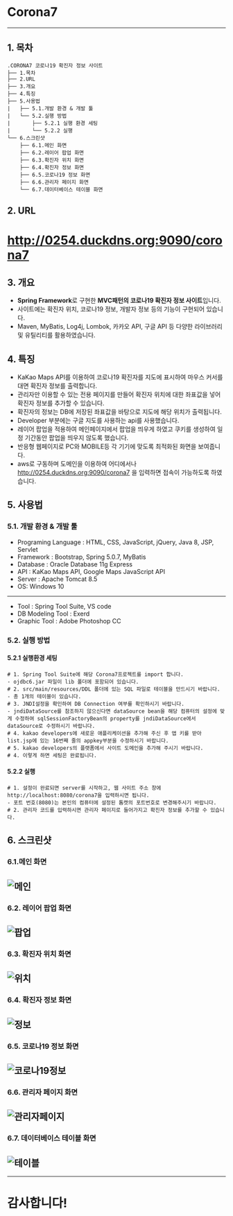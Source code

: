 # Corona7
------------------
## 1. 목차
```
.CORONA7 코로나19 확진자 정보 사이트
├── 1.목차
├── 2.URL
├── 3.개요
├── 4.특징
├── 5.사용법
|   ├── 5.1.개발 환경 & 개발 툴
|   └── 5.2.실행 방법
|       ├── 5.2.1 실행 환경 세팅
|       └── 5.2.2 실행
└── 6.스크린샷
    ├── 6.1.메인 화면
    ├── 6.2.레이어 팝업 화면
    ├── 6.3.확진자 위치 화면
    ├── 6.4.확진자 정보 화면
    ├── 6.5.코로나19 정보 화면
    ├── 6.6.관리자 페이지 화면
    └── 6.7.데이터베이스 테이블 화면
```

## 2. URL 
# http://0254.duckdns.org:9090/corona7



## 3. 개요
 - **Spring Framework**로 구현한 **MVC패턴의 코로나19 확진자 정보 사이트**입니다. 
 - 사이트에는 확진자 위치, 코로나19 정보, 개발자 정보 등의 기능이 구현되어 있습니다.
 - Maven, MyBatis, Log4j, Lombok, 카카오 API, 구글 API 등 다양한 라이브러리 및 유틸리티를 활용하였습니다. 
 
 
 
## 4. 특징
- KaKao Maps API를 이용하여 코로나19 확진자를 지도에 표시하여 마우스 커서를 대면 확진자 정보를 출력합니다.
- 관리자만 이용할 수 있는 전용 페이지를 만들어 확진자 위치에 대한 좌표값을 넣어 확진자 정보를 추가할 수 있습니다.
- 확진자의 정보는 DB에 저장된 좌표값을 바탕으로 지도에 해당 위치가 출력됩니다.
- Developer 부분에는 구글 지도를 사용하는 api를 사용했습니다.
- 레이어 팝업을 적용하여 메인페이지에서 팝업을 띄우게 하였고 쿠키를 생성하여 일정 기간동안 팝업을 띄우지 않도록 했습니다.
- 반응형 웹페이지로 PC와 MOBILE등 각 기기에 맞도록 최적화된 화면을 보여줍니다.
- aws로 구동하며 도메인을 이용하여 어디에서나 http://0254.duckdns.org:9090/corona7 을 입력하면 접속이 가능하도록 하였습니다.



## 5. 사용법
### 5.1. 개발 환경 & 개발 툴
- Programing Language : HTML, CSS, JavaScript, jQuery, Java 8, JSP, Servlet
- Framework : Bootstrap, Spring 5.0.7, MyBatis
- Database : Oracle Database 11g Express
- API : KaKao Maps API, Google Maps JavaScript API
- Server : Apache Tomcat 8.5
- OS: Windows 10 
-----------------------------------------------------------------------------
- Tool : Spring Tool Suite, VS code
- DB Modeling Tool : Exerd
- Graphic Tool : Adobe Photoshop CC


### 5.2. 실행 방법
#### 5.2.1 실행환경 세팅
```
# 1. Spring Tool Suite에 해당 Corona7프로젝트를 import 합니다.
- ojdbc6.jar 파일이 lib 폴더에 포함되어 있습니다. 
# 2. src/main/resources/DDL 폴더에 있는 SQL 파일로 테이블을 만드시기 바랍니다. 
- 총 1개의 테이블이 있습니다.
# 3. JNDI설정을 확인하여 DB Connection 여부를 확인하시기 바랍니다.
- jndiDataSource를 참조하지 않으신다면 dataSource bean을 해당 컴퓨터의 설정에 맞게 수정하여 sqlSessionFactoryBean의 property를 jndiDataSource에서 dataSource로 수정하시기 바랍니다.
# 4. kakao developers에 새로운 애플리케이션을 추가해 주신 후 앱 키를 받아 list.jsp에 있는 16번째 줄의 appkey부분을 수정하시기 바랍니다.
# 5. kakao developers의 플랫폼에서 사이트 도메인을 추가해 주시기 바랍니다.
# 4. 이렇게 하면 세팅은 완료됩니다.
```
#### 5.2.2 실행
```
# 1. 설정이 완료되면 server를 시작하고, 웹 사이트 주소 창에 http://localhost:8080/corona7을 입력하시면 됩니다. 
- 포트 번호(8080)는 본인의 컴퓨터에 설정된 톰캣의 포트번호로 변경해주시기 바랍니다. 
# 2. 관리자 코드를 입력하시면 관리자 페이지로 들어가지고 확진자 정보를 추가할 수 있습니다.
```


## 6. 스크린샷

### 6.1.메인 화면
 ![메인](./screenshot/corona0.png)
 -------------

### 6.2. 레이어 팝업 화면
 ![팝업](./screenshot/corona1.png)
 -------------
 
 ### 6.3. 확진자 위치 화면
 ![위치](./screenshot/corona2.png)
 -------------
  
 ### 6.4. 확진자 정보 화면
 ![정보](./screenshot/corona8.png)
 -------------
  
 ### 6.5. 코로나19 정보 화면
 ![코로나19정보](/screenshot/corona3.png)
 -------------
  
 ### 6.6. 관리자 페이지 화면
 ![관리자페이지](./screenshot/corona5.png)
 -------------
  
 ### 6.7. 데이터베이스 테이블 화면
 ![테이블](./screenshot/corona6.png)
 -------------


-----------------------------------------------------------------------------
# 감사합니다!
